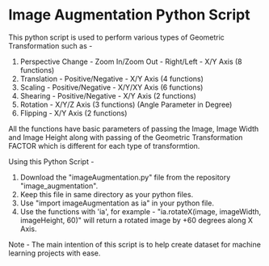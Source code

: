 # Image Augmentation Python Script
This python script is used to perform various types of Geometric Transformation such as -
1. Perspective Change - Zoom In/Zoom Out - Right/Left - X/Y Axis (8 functions)
2. Translation - Positive/Negative - X/Y Axis (4 functions)
3. Scaling - Positive/Negative - X/Y/XY Axis (6 functions)
4. Shearing - Positive/Negative - X/Y Axis (2 functions)
5. Rotation - X/Y/Z Axis (3 functions) (Angle Parameter in Degree)
6. Flipping - X/Y Axis (2 functions)

All the functions have basic parameters of passing the Image, Image Width and Image Height along with passing of the Geometric Transformation FACTOR which is different for each type of transformtion.

Using this Python Script - 
1. Download the "imageAugmentation.py" file from the repository "image_augmentation".
2. Keep this file in same directory as your python files.
3. Use "import imageAugmentation as ia" in your python file.
4. Use the functions with 'ia', for example - "ia.rotateX(image, imageWidth, imageHeight, 60)" will return a rotated image by +60 degrees along X Axis.

Note - The main intention of this script is to help create dataset for machine learning projects with ease.
